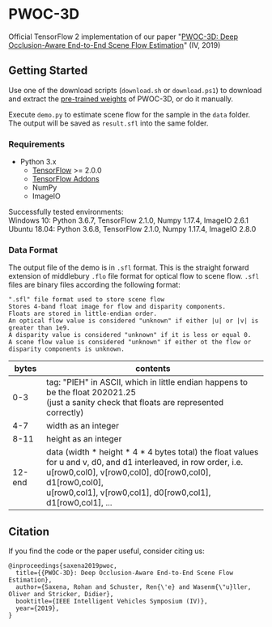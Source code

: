 # PWOC-3D

Official TensorFlow 2 implementation of our paper "[PWOC-3D: Deep Occlusion-Aware End-to-End Scene Flow Estimation](https://av.dfki.de/publications/pwoc-3d-deep-occlusion-aware-end-to-end-scene-flow-estimation/)" (IV, 2019)

## Getting Started
Use one of the download scripts (`download.sh` or `download.ps1`) to download and extract the [pre-trained weights](https://cloud.dfki.de/owncloud/index.php/s/DEqe5SQCxSGWRkQ/download) of PWOC-3D, or do it manually.

Execute `demo.py` to estimate scene flow for the sample in the `data` folder. The output will be saved as `result.sfl` into the same folder.

### Requirements
- Python 3.x
    - [TensorFlow](https://www.tensorflow.org/) >= 2.0.0
    - [TensorFlow Addons](https://github.com/tensorflow/addons)
    - NumPy
    - ImageIO

Successfully tested environments:\
Windows 10: Python 3.6.7, TensorFlow 2.1.0, Numpy 1.17.4, ImageIO 2.6.1\
Ubuntu 18.04: Python 3.6.8, TensorFlow 2.1.0, Numpy 1.17.4, ImageIO 2.8.0
 

### Data Format
The output file of the demo is in `.sfl` format. This is the straight forward extension of middlebury `.flo` file format for optical flow to scene flow. `.sfl` files are binary files according the following format:

```
".sfl" file format used to store scene flow
Stores 4-band float image for flow and disparity components.
Floats are stored in little-endian order.
An optical flow value is considered "unknown" if either |u| or |v| is greater than 1e9.
A disparity value is considered "unknown" if it is less or equal 0.
A scene flow value is considered "unknown" if either ot the flow or disparity components is unknown.
```

|bytes   |contents                                                                                                                                                                                                                              |
|--------|--------------------------------------------------------------------------------------------------------------|
|0-3     |tag: "PIEH" in ASCII, which in little endian happens to be the float 202021.25 <br>(just a sanity check that floats are represented correctly)|
|4-7     |width as an integer|
|8-11    |height as an integer|
|12-end  |data (width * height * 4 * 4 bytes total) the float values for u and v, d0, and d1 interleaved, in row order, i.e. <br>u[row0,col0], v[row0,col0], d0[row0,col0], d1[row0,col0], <br> u[row0,col1], v[row0,col1], d0[row0,col1], d1[row0,col1], ... |

## Citation
If you find the code or the paper useful, consider citing us:
```
@inproceedings{saxena2019pwoc,
  title={{PWOC-3D}: Deep Occlusion-Aware End-to-End Scene Flow Estimation},
  author={Saxena, Rohan and Schuster, Ren{\'e} and Wasenm{\"u}ller, Oliver and Stricker, Didier},
  booktitle={IEEE Intelligent Vehicles Symposium (IV)},
  year={2019},
}
```
